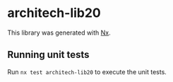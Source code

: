 # architech-lib20

This library was generated with [Nx](https://nx.dev).

## Running unit tests

Run `nx test architech-lib20` to execute the unit tests.

